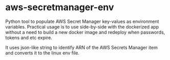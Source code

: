 # aws-secretmanager-env
Python tool to populate AWS Secret Manager key-values as environment variables.
Practical usage is to use side-by-side with the dockerized app without a need to 
build a new docker image and redeploy when passwords, tokens and etc expire.

It uses json-like string to identify ARN of the AWS Secrets Manager item and converts
it to the linux env file.
